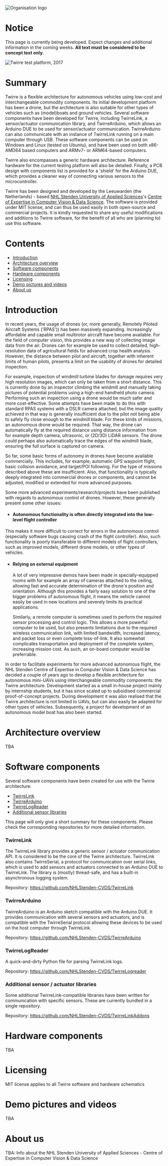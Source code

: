 ---
---

![Organisation logo][nhlstenden_cvds_logo]

# Notice
This page is currently being developed. Expect changes and additional information in the coming weeks. **All text must be considered to be concept text only.**

![Twirre test platform, 2017][twirre_header]

# Summary

Twirre is a flexible architecture for autonomous vehicles using low-cost and interchangeable commodity components. Its initial development platform has been a drone, but the architecture is also suitable for other types of vehicles such as (model)boats and ground vehicles. Several software components have been developed for Twirre, including TwirreLink, a sensor/actuator communication library, and TwirreArduino, which allows an Arduino DUE to be used for sensor/actuator communication. TwirreArduino can also communicate with an instance of TwirreLink running on a main computer through USB. These software components can be used on Windows and Linux (tested on Ubuntu), and have been used on both x86-AMD64 based computers and ARMv7- or ARM64-based computers. 

Twirre also encompasses a generic hardware architecture. Reference hardware for the current testing platform will also be detailed. Finally, a PCB design with components list is provided for a 'shield' for the Arduino DUE, which provides a cleaner way of connecting various sensors to the microcontroller.

Twirre has been designed and developed by the Leeuwarden (the Netherlands)  - based [NHL Stenden University of Applied Sciences][nhlstenden-site]'s [Centre of Expertise in Computer Vision & Data Science][cvds-official-site]. The software is provided under MIT license, and can thus be used easily in both open-source and commercial projects. It is kindly requested to share any useful modifications and additions to Twirre software, for the benefit of all who are (planning to) use this software.

# Contents

* [Introduction](#introduction)
* [Architecture overview](#architecture-overview)
* [Software components](#software-components)
* [Hardware components](#hardware-components)
* [Licensing](#licensing)
* [Demo pictures and videos](#demo-pictures-and-videos)
* [About us](#about-us)

# Introduction
In recent years, the usage of drones (or, more generally, Remotely Piloted Aircraft Systems ('RPAS')) has been massively expanding. Increasingly affordable and capable small multirotor aircraft have become available. For the field of computer vision, this provides a new way of collecting image data from the air. Drones can for example be used to collect detailed, high-resolution data of agricultural fields for advanced crop health analysis. However, the distance between pilot and aircraft, together with inherent limits of human pilots, presents a limit on the usability of drones for detailed inspection. 

For example, inspection of windmill turbine blades for damage requires very high resolution images, which can only be taken from a short distance. This is currently done by an inspector climbing the windmill and manually taking pictures of potential problems using a high-end handheld photo camera. Performing such an inspection using a drone would be much safer and more cost-effective. Some attempts have been made to do this with standard RPAS systems with a DSLR camera attached, but the image quality achieved in that way is generally insufficient due to the pilot not being able to safely fly close enough to the windmill blade. For these kinds of missions, an autonomous drone would be required. That way, the drone can automatically fly at the required distance using distance information from for example depth camera, ultrasonic, or (2D/3D) LiDAR sensors. The drone could perhaps also automatically trace the edges of the windmill blade, ensuring the full surface is captured on camera.

So far, some basic forms of autonomy in drones have become available commercially. This includes, for example, automatic GPS waypoint flight, basic collision avoidance, and target/POI following. For the type of missions described above these are insufficient. Also, that functionality is typically deeply integrated into commercial drones or components, and cannot be adjusted, modified or extended for more advanced purposes.

Some more advanced experiments/research/projects have been published with regards to autonomous control of drones. However, these generally present some other issues:

* #### Autonomous functionality is often directly integrated into the low-level flight controller
This makes it more difficult to correct for errors in the autonomous control (especially software bugs causing crash of the flight controller). Also, such functionality is poorly transferable to different models of flight controllers, such as improved models, different drone models, or other types of vehicles.

* #### Relying on external equipment
   A lot of very impressive demos have been made in specially-equipped rooms with for example an array of cameras attached to the ceiling, allowing fast and accurate determination of the drone's position and orientation. Although this provides a fairly easy solution to one of the bigger problems of autonomous flight, it means the vehicle cannot easily be used in new locations and severely limits its practical applications.

   Similarly, a remote computer is sometimes used to perform the required sensor processing and control logic. This allows a more powerful computer to be used, but also presents limitations due to the required wireless communication link, with limited bandwidth, increased latency, and packet loss or even complete loss-of-link. It also somewhat complicates transportation and deployment of the complete system, increasing mission cost. As such, an on-board computer would be preferrable.

In order to facilitate experiments for more advanced autonomous flight, the NHL Stenden Centre of Expertise in Computer Vision & Data Science has decided a couple of years ago to develop a flexible architecture for autonomous mini-UAVs using interchangeable commodity components: the Twirre architecture. Development started as a small in-house project mainly by internship students, but it has since scaled up to subsidised commercial proof-of-concept projects. During development it was also realised that the Twirre architecture is not limited to UAVs, but can also easily be adapted for other types of vehicles. Subsequently, a project for development of an autonomous model boat has also been started.


# Architecture overview
TBA

# Software components
Several software components have been created for use with the Twirre architecture:

* [TwirreLink](#twirrelink)
* [TwirreArduino](#twirrearduino)
* [TwirreLogReader](#twirrelogreader)
* [Additional sensor libraries](#additional-sensor--actuator-libraries)

This page will only give a short summary for these components. Please check the corresponding repositories for more detailed information.

### TwirreLink
The TwirreLink library provides a generic sensor / actuator communication API. It is considered to be the core of the Twirre architecture. TwirreLink also contains TwirreSerial, a protocol for communication over serial links, which is used to add sensors and actuators connected to an Arduino DUE to TwirreLink. The library is (mostly) thread-safe, and has a built-in asynchronous logging system.

Repository: <https://github.com/NHLStenden-CVDS/TwirreLink>

### TwirreArduino
TwirreArduino is an Arduino sketch compatible with the Arduino DUE. It provides communication with several sensors and actuators, and is compatible with the TwirreSerial protocol allowing these devices to be used on the host computer through TwirreLink.

Repository: <https://github.com/NHLStenden-CVDS/TwirreArduino> 

### TwirreLogReader
A quick-and-dirty Python file for parsing TwirreLink logs.

Repository: <https://github.com/NHLStenden-CVDS/TwirreLogreader>

### Additional sensor / actuator libraries
Some additional TwirreLink-compatible libraries have been written for communication with specific sensors. These are currently bundled in a single repository.

Repository: <https://github.com/NHLStenden-CVDS/TwirreLinkAddons>
 

# Hardware components
TBA

# Licensing
MIT license applies to all Twirre software and hardware schematics

# Demo pictures and videos
TBA

# About us
TBA: Info about the NHL Stenden University of Applied Sciences - Centre of Expertise in Computer Vision & Data Science




[nhlstenden_cvds_logo]: images/index/nhlstenden_cvds.png
[twirre_header]: images/index/twirre_header.jpg

[nhlstenden-site]: https://www.nhlstenden.com/en
[cvds-official-site]: https://onderzoek.nhl.nl/en/lectorships/computer-vision
